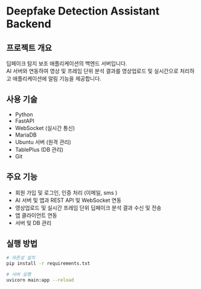 # Deepfake Detection Assistant Backend

## 프로젝트 개요
딥페이크 탐지 보조 애플리케이션의 백엔드 서버입니다.  
AI 서버와 연동하여 영상 및 프레임 단위 분석 결과를 영상업로드 및 실시간으로 처리하고 애플리케이션에 알림 기능을 제공합니다.

## 사용 기술
- Python 
- FastAPI
- WebSocket (실시간 통신)
- MariaDB
- Ubuntu 서버 (원격 관리)
- TablePlus (DB 관리)
- Git 

## 주요 기능
- 회원 가입 및 로그인, 인증 처리 (이메일, sms )
- AI 서버 및 앱과 REST API 및 WebSocket 연동
- 영상업로드 및 실시간 프레임 단위 딥페이크 분석 결과 수신 및 전송
- 앱 클라이언트 연동
- 서버 및 DB 관리

## 실행 방법
```bash
# 의존성 설치
pip install -r requirements.txt

# 서버 실행
uvicorn main:app --reload
